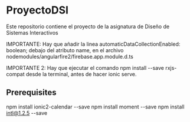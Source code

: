 # ProyectoDSI
Este repositorio contiene el proyecto de la asignatura de Diseño de Sistemas Interactivos

IMPORTANTE: Hay que añadir la linea automaticDataCollectionEnabled: boolean; debajo del atributo name, en el archivo nodemodules/angularfire2/firebase.app.module.d.ts

IMPORTANTE 2: Hay que ejecutar el comando npm install --save rxjs-compat desde la terminal, antes de hacer ionic serve.

## Prerequisites
npm install ionic2-calendar --save
npm install moment --save
npm install intl@1.2.5 --save
